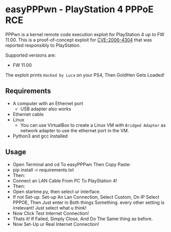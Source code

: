 # easyPPPwn - PlayStation 4 PPPoE RCE
PPPwn is a kernel remote code execution exploit for PlayStation 4 up to FW 11.00. This is a proof-of-concept exploit for [CVE-2006-4304](https://hackerone.com/reports/2177925) that was reported responsibly to PlayStation.

Supported versions are:
- FW 11.00

The exploit prints `Hacked by Luca` on your PS4, Then GoldHen Gets Loaded!

## Requirements
- A computer with an Ethernet port
  - USB adapter also works
- Ethernet cable
- Linux
  - You can use VirtualBox to create a Linux VM with `Bridged Adapter` as network adapter to use the ethernet port in the VM.
- Python3 and gcc installed

## Usage
- Open Terminal and cd To easyPPPwn Then Copy Paste:
- pip install -r requirements.txt
- Then:
- Connect an LAN Cable From PC To PlayStation 4!
- Then:
- Open startme.py, then select ur interface.
- If not Set-up. Set-up An Lan Connection, Select Custom, On IP Select PPPOE, Then Just enter in Both things Something. every other setting is irrelevant! Just select what u think!
- Now Click Test Internet Connection!
- Thats it! If Failed, Simply Close, And Do The Same thing as before.
- Now Set-Up ur Real Internet Connection!

